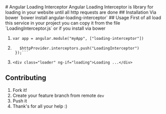 <snippet>
  <content></content>
# Angular Loading Interceptor
 Angular Loading Interceptor is library for loading in your website until all http requests are done
## Installation
 Via bower `bower install angular-loading-interceptor`
## Usage
First of all load this service in your project you can copy it from the file `LoadingInterceptor.js` or if you install via bower

1. ```var app = angular.module("myApp", ["loading-interceptor"])```

2. ```app.config(function ($httpProvider) {
      $httpProvider.interceptors.push("LoadingInterceptor")
    });```

3. ```<div class="loader" ng-if="loading">Loading ...</div>```

## Contributing
1. Fork it!
2. Create your feature branch from remote `dev`
3. Push it
4. Thank's for all your help :)
</content>
</snippet>
